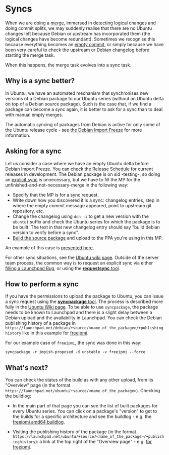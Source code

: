 # Syncs

When we are doing a [merge](PackageMerging.md#merging), immersed in detecting
logical changes and doing commit splits, we may suddenly realise that there are
no Ubuntu changes left because Debian or upstream has incorporated them (the
logical changes have become redundant). Sometimes we recognise this because
everything becomes an [empty commit](PackageMerging.md#empty-commits),
or simply because we have been very careful to check the upstream or Debian
changelog before starting the merge task.

When this happens, the merge task evolves into a sync task.


## Why is a sync better?

In Ubuntu, we have an automated mechanism that synchronises new versions of a
Debian package to our Ubuntu series (without an Ubuntu delta on top of a
Debian source package).
Such is the case that, if we find a package can become a sync again, it is
better to ask for a sync than to deal with manual empty merges.

The automatic syncing of packages from Debian is active for only some of the
Ubuntu release cycle - see
[the Debian Import Freeze](https://wiki.ubuntu.com/DebianImportFreeze)
for more information.


## Asking for a sync

Let us consider a case where we have an empty Ubuntu delta before
Debian Import Freeze. You can check the
[Release Schedule](https://wiki.ubuntu.com/ReleaseSchedule)
for current releases in development. The Debian package is on sid -testing-,
so doing an
[explicit sync](https://wiki.ubuntu.com/SyncRequestProcess#Content_of_a_sync_request)
is unnecessary, but we have to fill the MP for the
unfinished-and-not-necessary-merge in the following way:

- Specify that the MP is for a sync request.
- Write down how you discovered it is a sync: changelog entries, step in where
  the empty commit message appeared, point to upstream git repository, etc.
- Change the changelog using `dch -i` to get a new version with the `ubuntu1`
  suffix and check the Ubuntu series for which the package is to be built. The
  text in that new changelog entry should say "build debian version to verify
  before a sync".
- [Build the source package](PackageBuilding.md#using-dpkg-buildpackage)
  and upload to the PPA you're using in this MP.

An example of this case is
[presented here](https://code.launchpad.net/~mirespace/ubuntu/+source/freeipmi/+git/freeipmi/+merge/407014).

For other sync situations, see the
[Ubuntu wiki page](https://wiki.ubuntu.com/SyncRequestProcess).
Outside of the server team process, the common way is to request an explicit
sync via either
[filling a Launchpad Bug](https://wiki.ubuntu.com/SyncRequestProcess#For_people_requiring_sponsorship),
or using the
[**requestsync** tool](https://manpages.ubuntu.com/manpages/lunar/man1/requestsync.1.html).


## How to perform a sync

If you have the permissions to upload the package to Ubuntu, you can issue a
sync request using the
[**syncpackage** tool](https://manpages.ubuntu.com/manpages/lunar/man1/syncpackage.1.html).
The process is described more fully in the
[Ubuntu Wiki page](https://wiki.ubuntu.com/SyncRequestProcess#For_people_with_permission_to_upload_the_package_to_Ubuntu).
To be able to use `syncpackage`, the package needs to be known to Launchpad
and there is a slight delay between a Debian upload and the availability in
Launchpad. You can check the Debian publishing history of a package in
`https://launchpad.net/debian/+source/<name_of_the_package>/+publishinghistory`
like in this example for
[freeipmi](https://launchpad.net/debian/+source/freeipmi/+publishinghistory).

For our example case of `freeipmi`, the sync was done in this way:

```shell
syncpackage -r impish-proposed -d unstable -v freeipmi --force
```


## What's next?

You can check the status of the build as with any other upload, from its
"Overview" page (in the format
`https://launchpad.net/ubuntu/+source/<name_of_the_package>`).
Checking the buildlog:

- In the main part of that page you can see the list of built packages for
  every Ubuntu series. You can click on a package's "version" to get to the
  builds for a specific architecture and see the buildlog - e.g. the
  [freeipmi amd64 buildlog](https://launchpad.net/ubuntu/+source/freeipmi/1.6.6-4/+build/21971101/+files/buildlog_ubuntu-impish-amd64.freeipmi_1.6.6-4_BUILDING.txt.gz).

- Visiting the publishing history of the package (in the format 
  `https://launchpad.net/ubuntu/+source/<name_of_the_package>/+publishinghistory`):
  a link at the top right of the "Overview page" - e.g.
  [for freeipmi](https://launchpad.net/ubuntu/+source/freeipmi/+publishinghistory).